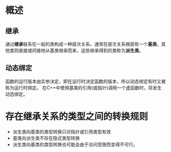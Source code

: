 # 概述

## 继承
通过**继承**联系在一起的类构成一种层次关系，通常在层次关系根部有一个**基类**，其他类则直接或间接地从基类继承而来，这些继承得到的类称为**派生类**。
## 动态绑定
函数的运行版本由实参决定，即在运行时决定函数的版本，所以动态绑定有时又被称为运行时绑定。
在C++中使用基类的引用(或指针)调用一个虚函数时，将发生动态绑定。

# 存在继承关系的类型之间的转换规则

- 派生类向基类的类型转换只对指针或引用类型有效
- 基类向派生类不存在隐式类型转换
- 派生类向基类的类型转换也可能会由于访问受限而变得不可行。

